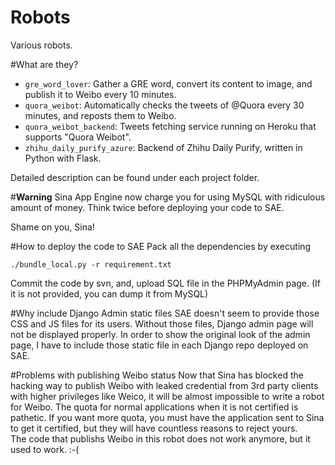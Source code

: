 Robots
================
Various robots.

#What are they?
- `gre_word_lover`: Gather a GRE word, convert its content to image, and publish it to Weibo every 10 minutes.
- `quora_weibot`: Automatically checks the tweets of @Quora every 30 minutes, and reposts them to Weibo.
- `quora_weibot_backend`: Tweets fetching service running on Heroku that supports "Quora Weibot".
- `zhihu_daily_purify_azure`: Backend of Zhihu Daily Purify, written in Python with Flask. 

Detailed description can be found under each project folder.

#__Warning__
Sina App Engine now charge you for using MySQL with ridiculous amount of money.
Think twice before deploying your code to SAE.

Shame on you, Sina!

#How to deploy the code to SAE
Pack all the dependencies by executing

```
./bundle_local.py -r requirement.txt
```

Commit the code by svn, and, upload SQL file in the PHPMyAdmin page. (If it is not provided, you can dump it from MySQL)

#Why include Django Admin static files
SAE doesn't seem to provide those CSS and JS files for its users. Without those files, Django admin page will not be displayed properly. In order to show the original look of the admin page, I have to include those static file in each Django repo deployed on SAE.

#Problems with publishing Weibo status
Now that Sina has blocked the hacking way to publish Weibo with leaked credential from 3rd party clients with higher privileges like Weico, it will be almost impossible to write a robot for Weibo. The quota for normal applications when it is not certified is pathetic. If you want more quota, you must have the application sent to Sina to get it certified, but they will have countless reasons to reject yours.  
The code that publishs Weibo in this robot does not work anymore, but it used to work. :-(
